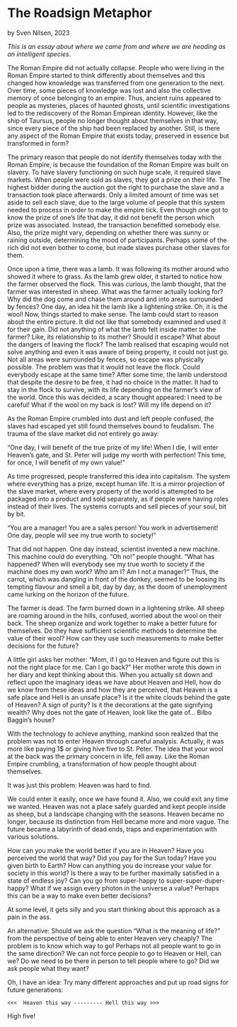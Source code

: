 # The Roadsign Metaphor
by Sven Nilsen, 2023

*This is an essay about where we came from and where we are heading as an intelligent species.*

The Roman Empire did not actually collapse.
People who were living in the Roman Empire started to think differently about themselves and this changed how knowledge
was transferred from one generation to the next. Over time, some pieces of knowledge was lost and also the collective memory
of once belonging to an empire.
Thus, ancient ruins appeared to people as mysteries,
places of haunted ghosts, until scientific investigations led to the rediscovery of the Roman Empirean identity.
However, like the ship of Taursus, people no longer thought about themselves in that way,
since every piece of the ship had been replaced by another.
Still, is there any aspect of the Roman Empire that exists today,
preserved in essence but transformed in form?

The primary reason that people do not identify themselves today with the Roman Empire,
is because the foundation of the Roman Empire was built on slavery.
To have slavery functioning on such huge scale, it required slave markets.
When people were sold as slaves, they got a prize on their life.
The highest bidder during the auction got the right to purchase the slave and a transaction took place afterwards.
Only a limited amount of time was set aside to sell each slave,
due to the large volume of people that this system needed to process in order to make the empire tick.
Even though one got to know the prize of one’s life that day,
it did not benefit the person which prize was associated.
Instead, the transaction benefitted somebody else.
Also, the prize might vary, depending on whether there was sunny or raining outside, determining the mood of participants.
Perhaps some of the rich did not even bother to come, but made slaves purchase other slaves for them.

Once upon a time, there was a lamb. It was following its mother around who showed it where to grass.
As the lamb grew older, it started to notice how the farmer observed the flock.
This was curious, the lamb thought, that the farmer was interested in sheep.
What was the farmer actually looking for?
Why did the dog come and chase them around and into areas surrounded by fences?
One day, an idea hit the lamb like a lightening strike.
Oh, it is the wool! Now, things started to make sense.
The lamb could start to reason about the entire picture.
It did not like that somebody examined and used it for their gain.
Did not anything of what the lamb felt inside matter to the farmer?
Like, its relationship to its mother?
Should it escape? What about the dangers of leaving the flock?
The lamb realised that escaping would not solve anything and even it was aware of being property,
it could not just go. Not all areas were surrounded by fences, so escape was physically possible.
The problem was that it would not leave the flock.
Could everybody escape at the same time? After some time,
the lamb understood that despite the desire to be free, it had no choice in the matter.
It had to stay in the flock to survive, with its life depending on the farmer’s view of the world.
Once this was decided, a scary thought appeared:
I need to be careful! What if the wool on my back is lost? Will my life depend on it?

As the Roman Empire crumbled into dust and left people confused,
the slaves had escaped yet still found themselves bound to feudalism.
The trauma of the slave market did not entirely go away:

“One day, I will benefit of the true prize of my life!
When I die, I will enter Heaven’s gate, and St. Peter will judge my worth with perfection!
This time, for once, I will benefit of my own value!”

As time progressed, people transferred this idea into capitalism.
The system where everything has a prize, except human life.
It is a mirror projection of the slave market,
where every property of the world is attempted to be packaged into a product and sold separately,
as if people were having roles instead of their lives.
The systems corrupts and sell pieces of your soul, bit by bit.

“You are a manager! You are a sales person! You work in advertisement! One day, people will see my true worth to society!”

That did not happen. One day instead, scientist invented a new machine.
This machine could do everything.
“Oh no!” people thought. “What has happened?
When will everybody see my true worth to society if the machine does my own work? Who am I? Am I not a manager?”
Thus, the carrot, which was dangling in front of the donkey,
seemed to be loosing its tempting flavour and smell a bit,
day by day, as the doom of unemployment came lurking on the horizon of the future.

The farmer is dead. The farm burned down in a lightening strike.
All sheep are roaming around in the hills, confused, worried about the wool on their back.
The sheep organize and work together to make a better future for themselves.
Do they have sufficient scientific methods to determine the value of their wool?
How can they use such measurements to make better decisions for the future?

A little girl asks her mother: “Mom, if I go to Heaven and figure out this is not the right place for me. Can I go back?”
Her mother wrote this down in her diary and kept thinking about this.
When you actually sit down and reflect upon the imaginary ideas we have about Heaven and Hell,
how do we know from these ideas and how they are perceived,
that Heaven is a safe place and Hell is an unsafe place? Is it the white clouds behind the gate of Heaven?
A sign of purity? Is it the decorations at the gate signifying wealth?
Why does not the gate of Heaven, look like the gate of... Bilbo Baggin’s house?

With the technology to achieve anything, mankind soon realized that the problem was not to enter Heaven through careful analysis.
Actually, it was more like paying 1$ or giving hive five to St. Peter.
The idea that your wool at the back was the primary concern in life, fell away.
Like the Roman Empire crumbling, a transformation of how people thought about themselves.

It was just this problem: Heaven was hard to find.

We could enter it easily, once we have found it.
Also, we could exit any time we wanted.
Heaven was not a place safely guarded and kept people inside as sheep,
but a landscape changing with the seasons.
Heaven became no longer, because its distinction from Hell became more and more vague.
The future became a labyrinth of dead ends, traps and experimentation with various solutions.

How can you make the world better if you are in Heaven?
Have you perceived the world that way?
Did you pay for the Sun today?
Have you given birth to Earth?
How can anything you do increase your value for society in this world?
Is there a way to be further maximally satisfied in a state of endless joy?
Can you go from super-happy to super-super-duper-happy?
What if we assign every photon in the universe a value?
Perhaps this can be a way to make even better decisions?

At some level, it gets silly and you start thinking about this approach as a pain in the ass.

An alternative: Should we ask the question “What is the meaning of life?”
from the perspective of being able to enter Heaven very cheaply?
The problem is to know which way to go!
Perhaps not all people want to go in the same direction?
We can not force people to go to Heaven or Hell, can we?
Do we need to be there in person to tell people where to go?
Did we ask people what they want?

Oh, I have an idea: Try many different approaches and put up road signs for future generations:

`<<<  Heaven this way --------- Hell this way >>>`

High five!
